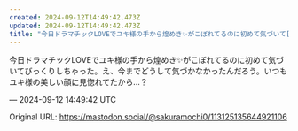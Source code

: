 ```yaml
---
created: 2024-09-12T14:49:42.473Z
updated: 2024-09-12T14:49:42.473Z
title: "今日ドラマチックLOVEでユキ様の手から煌めき✨️がこぼれてるのに初めて気づいて[...]"
---
```


<p>今日ドラマチックLOVEでユキ様の手から煌めき✨️がこぼれてるのに初めて気づいてびっくりしちゃった。え、今までどうして気づかなかったんだろう。いつもユキ様の美しい顔に見惚れてたから…？</p>

&mdash; 2024-09-12 14:49:42 UTC

Original URL: https://mastodon.social/@sakuramochi0/113125135644921106
